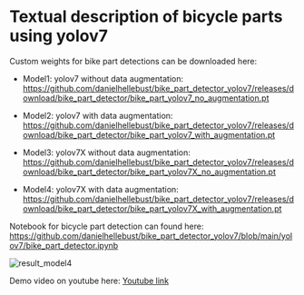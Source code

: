 # Textual description of bicycle parts using yolov7

Custom weights for bike part detections can be downloaded here:

* Model1: yolov7 without data augmentation: https://github.com/danielhellebust/bike_part_detector_yolov7/releases/download/bike_part_detector/bike_part_yolov7_no_augmentation.pt

* Model2: yolov7 with data augmentation: https://github.com/danielhellebust/bike_part_detector_yolov7/releases/download/bike_part_detector/bike_part_yolov7_with_augmentation.pt

* Model3: yolov7X without data augmentation: https://github.com/danielhellebust/bike_part_detector_yolov7/releases/download/bike_part_detector/bike_part_yolov7X_no_augmentation.pt

* Model4: yolov7X with data augmentation: https://github.com/danielhellebust/bike_part_detector_yolov7/releases/download/bike_part_detector/bike_part_yolov7X_with_augmentation.pt

Notebook for bicycle part detection can found here: 
https://github.com/danielhellebust/bike_part_detector_yolov7/blob/main/yolov7/bike_part_detector.ipynb



![result_model4](https://user-images.githubusercontent.com/73568734/201437756-20a2fd98-8ce7-467f-a35f-a4e2ff4a6efd.png)

Demo video on youtube here: [Youtube link](https://www.youtube.com/watch?v=cKdiNJTm55k "result_model4")

